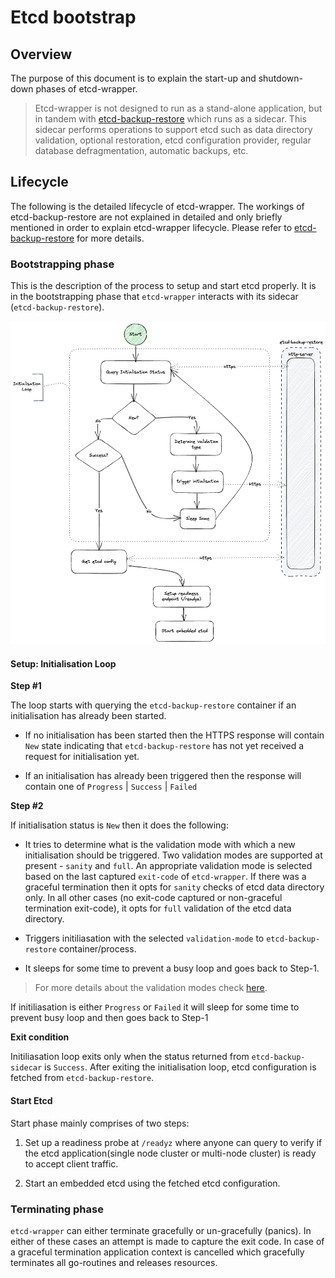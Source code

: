 # Etcd bootstrap

## Overview

The purpose of this document is to explain the start-up and shutdown-down phases of etcd-wrapper.

> Etcd-wrapper is not designed to run as a stand-alone application, but in tandem with [etcd-backup-restore](https://github.com/gardener/etcd-backup-restore) which runs as a sidecar. This sidecar performs operations to support etcd such as data directory validation, optional restoration, etcd configuration provider, regular database defragmentation, automatic backups, etc.

## Lifecycle

The following is the detailed lifecycle of etcd-wrapper. The workings of etcd-backup-restore are not explained in detailed and only briefly mentioned in order to explain etcd-wrapper lifecycle. Please refer to [etcd-backup-restore](https://github.com/gardener/etcd-backup-restore) for more details.

### Bootstrapping phase

This is the description of the process to setup and start etcd properly. It is in the bootstrapping phase that `etcd-wrapper` interacts with its sidecar (`etcd-backup-restore`). 

<img src="../images/etcd-wrapper-bootstrap-excalidraw.png">

#### Setup: Initialisation Loop

**Step #1**

The loop starts with querying the `etcd-backup-restore` container if an initialisation has already been started. 

* If no initialisation has been started then the HTTPS response will contain `New` state indicating that `etcd-backup-restore` has not yet received a request for initialisation yet.

* If an initialisation has already been triggered then the response will contain one of `Progress`  | `Success` | `Failed`

**Step #2**

If initialisation status is `New` then it does the following:

* It tries to determine what is the validation mode with which a new initialisation should be triggered. Two validation modes are supported at present - `sanity` and `full`. An appropriate validation mode is selected based on the last captured `exit-code` of `etcd-wrapper`. If there was a graceful termination then it opts for `sanity` checks of etcd data directory only. In all other cases (no exit-code captured or non-graceful termination exit-code), it opts for `full` validation of the etcd data directory.

* Triggers initiliasation with the selected `validation-mode` to `etcd-backup-restore` container/process.

* It sleeps for some time to prevent a busy loop and goes back to Step-1.

> For more details about the validation modes check [here](https://github.com/gardener/etcd-backup-restore/blob/master/docs/proposals/validation.md).

If initiliasation is either `Progress` or `Failed` it will sleep for some time to prevent busy loop and then goes back to Step-1 

**Exit condition**

Initiliasation loop exits only when the status returned from `etcd-backup-sidecar` is `Success`.  After exiting the initialisation loop, etcd configuration is fetched from `etcd-backup-restore`.

#### Start Etcd

Start phase mainly comprises of two steps:

1. Set up a readiness probe at `/readyz` where anyone can query to verify if the etcd application(single node cluster or multi-node cluster) is ready to accept client traffic.

2. Start an embedded etcd using the fetched etcd configuration.

### Terminating phase

`etcd-wrapper` can either terminate gracefully or un-gracefully (panics). In either of these cases an attempt is made to capture the exit code.  In case of a graceful termination application context is cancelled which gracefully terminates all go-routines and releases resources.
